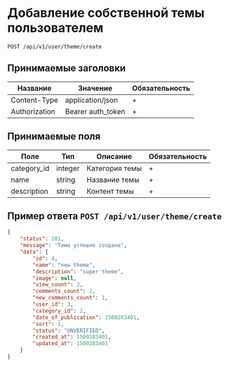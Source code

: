 Добавление собственной темы пользователем
==========================================

`POST /api/v1/user/theme/create`

## Принимаемые заголовки

| Название           | Значение             | Обязательность |
|--------------------|----------------------|----------------|
| Content-Type       | application/json     | +              |
| Authorization      | Bearer auth_token    | +              |

## Принимаемые поля

| Поле               | Тип                  | Описание                           | Обязательность |
|--------------------|----------------------|------------------------------------|----------------|
| category_id        | integer              | Категория темы                     | +              |
| name               | string               | Название темы                      | +              |
| description        | string               | Контент темы                       | +              |

Пример ответа `POST /api/v1/user/theme/create`
------------------------------------------------------

```json
{
    "status": 201,
    "message": "Тема успешно создана",
    "data": {
        "id": 4,
        "name": "new theme",
        "description": "super theme",
        "image": null,
        "view_count": 2,
        "comments_count": 2,
        "new_comments_count": 1,
        "user_id": 3,
        "category_id": 2,
        "date_of_publication": 1500283401,
        "sort": 1,
        "status": "UNVERIFIED",
        "created_at": 1500283401,
        "updated_at": 1500283401
    }
}
```
